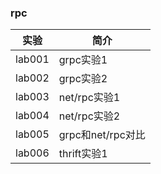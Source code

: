 ### rpc

|实验|简介|
|---|---|
|lab001|grpc实验1|
|lab002|grpc实验2|
|lab003|net/rpc实验1|
|lab004|net/rpc实验2|
|lab005|grpc和net/rpc对比|
|lab006|thrift实验1|